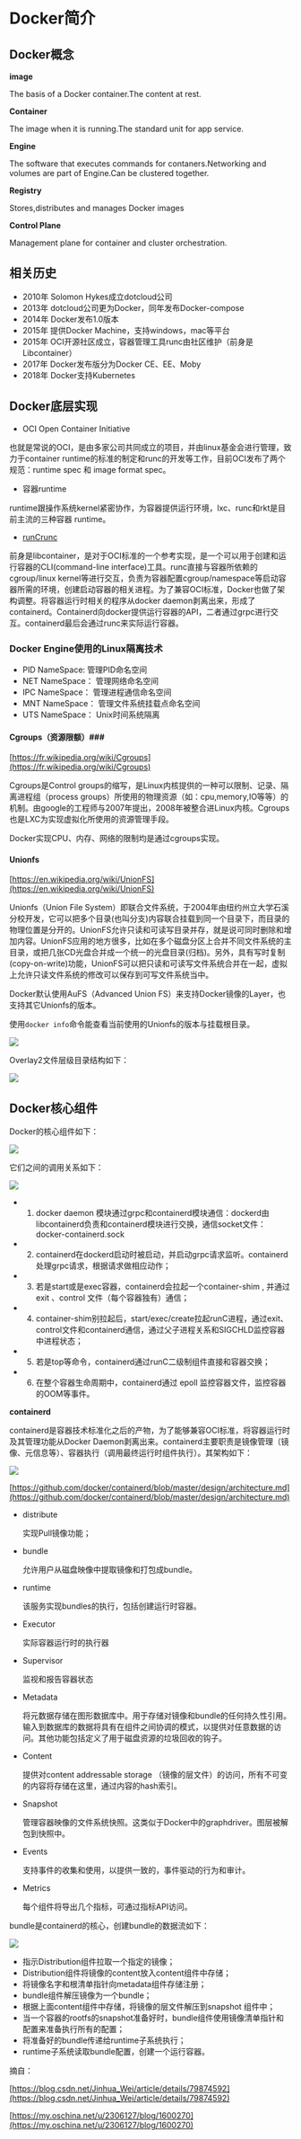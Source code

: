 # Docker简介 #

## Docker概念 ##

**image**

The basis of a Docker container.The content at rest.

**Container**

The image when it is running.The standard unit for app service.

**Engine**

The software that executes commands for  contaners.Networking and volumes are part of Engine.Can be clustered together.

**Registry**

Stores,distributes and manages Docker images

**Control Plane**

Management plane for container and cluster orchestration.

## 相关历史 ##

- 2010年 Solomon Hykes成立dotcloud公司
- 2013年 dotcloud公司更为Docker，同年发布Docker-compose
- 2014年 Docker发布1.0版本
- 2015年 提供Docker Machine，支持windows，mac等平台
- 2015年 OCI开源社区成立，容器管理工具runc由社区维护（前身是Libcontainer）
- 2017年 Docker发布版分为Docker CE、EE、Moby
- 2018年 Docker支持Kubernetes

## Docker底层实现 ##

- OCI Open Container Initiative

也就是常说的OCI，是由多家公司共同成立的项目，并由linux基金会进行管理，致力于container runtime的标准的制定和runc的开发等工作，目前OCI发布了两个规范：runtime spec 和 image format spec。

- 容器runtime

runtime跟操作系统kernel紧密协作，为容器提供运行环境，lxc、runc和rkt是目前主流的三种容器 runtime。

- [runCrunc](https://github.com/opencontainers/runc)

前身是libcontainer，是对于OCI标准的一个参考实现，是一个可以用于创建和运行容器的CLI(command-line interface)工具。runc直接与容器所依赖的cgroup/linux kernel等进行交互，负责为容器配置cgroup/namespace等启动容器所需的环境，创建启动容器的相关进程。为了兼容OCI标准，Docker也做了架构调整。将容器运行时相关的程序从docker daemon剥离出来，形成了containerd。Containerd向docker提供运行容器的API，二者通过grpc进行交互。containerd最后会通过runc来实际运行容器。

### Docker Engine使用的Linux隔离技术 ###

- PID NameSpace: 管理PID命名空间
- NET NameSpace： 管理网络命名空间
- IPC NameSpace： 管理进程通信命名空间
- MNT NameSpace： 管理文件系统挂载点命名空间
- UTS NameSpace： Unix时间系统隔离

#### Cgroups（资源限额）###

[https://fr.wikipedia.org/wiki/Cgroups](https://fr.wikipedia.org/wiki/Cgroups)

Cgroups是Control groups的缩写，是Linux内核提供的一种可以限制、记录、隔离进程组（process groups）所使用的物理资源（如：cpu,memory,IO等等）的机制。由google的工程师与2007年提出，2008年被整合进Linux内核。Cgroups也是LXC为实现虚拟化所使用的资源管理手段。

Docker实现CPU、内存、网络的限制均是通过cgroups实现。

#### Unionfs ###

[https://en.wikipedia.org/wiki/UnionFS](https://en.wikipedia.org/wiki/UnionFS)

Unionfs（Union File System）即联合文件系统，于2004年由纽约州立大学石溪分校开发，它可以把多个目录(也叫分支)内容联合挂载到同一个目录下，而目录的物理位置是分开的。UnionFS允许只读和可读写目录并存，就是说可同时删除和增加内容。UnionFS应用的地方很多，比如在多个磁盘分区上合并不同文件系统的主目录，或把几张CD光盘合并成一个统一的光盘目录(归档)。另外，具有写时复制(copy-on-write)功能，UnionFS可以把只读和可读写文件系统合并在一起，虚拟上允许只读文件系统的修改可以保存到可写文件系统当中。

Docker默认使用AuFS（Advanced Union FS）来支持Docker镜像的Layer，也支持其它Unionfs的版本。

使用`docker info`命令能查看当前使用的Unionfs的版本与挂载根目录。

![](img/docker-info.png)

Overlay2文件层级目录结构如下：

![](img/overlay2.png)


## Docker核心组件 ##

Docker的核心组件如下：

![](img/Docker_Component.png)

它们之间的调用关系如下：

![](img/Components_Comunication.png)

- 1. docker daemon 模块通过grpc和containerd模块通信：dockerd由libcontainerd负责和containerd模块进行交换，通信socket文件：docker-containerd.sock 
- 2. containerd在dockerd启动时被启动，并启动grpc请求监听。containerd处理grpc请求，根据请求做相应动作； 
- 3. 若是start或是exec容器，containerd会拉起一个container-shim , 并通过exit 、control 文件（每个容器独有）通信； 
- 4. container-shim别拉起后，start/exec/create拉起runC进程，通过exit、control文件和containerd通信，通过父子进程关系和SIGCHLD监控容器中进程状态； 
- 5. 若是top等命令，containerd通过runC二级制组件直接和容器交换； 
- 6. 在整个容器生命周期中，containerd通过 epoll 监控容器文件，监控容器的OOM等事件。


**containerd**

containerd是容器技术标准化之后的产物，为了能够兼容OCI标准，将容器运行时及其管理功能从Docker Daemon剥离出来。containerd主要职责是镜像管理（镜像、元信息等）、容器执行（调用最终运行时组件执行）。其架构如下：

![](img/Containerd_Structure.png)

[https://github.com/docker/containerd/blob/master/design/architecture.md](https://github.com/docker/containerd/blob/master/design/architecture.md)

- distribute

	实现Pull镜像功能；

- bundle

	允许用户从磁盘映像中提取镜像和打包成bundle。

- runtime

	该服务实现bundles的执行，包括创建运行时容器。

- Executor

	实际容器运行时的执行器

- Supervisor

	监视和报告容器状态

- Metadata

	将元数据存储在图形数据库中。用于存储对镜像和bundle的任何持久性引用。输入到数据库的数据将具有在组件之间协调的模式，以提供对任意数据的访问。其他功能包括定义了用于磁盘资源的垃圾回收的钩子。

- Content

	提供对content addressable storage （镜像的层文件）的访问，所有不可变的内容将存储在这里，通过内容的hash索引。

- Snapshot

	管理容器映像的文件系统快照。这类似于Docker中的graphdriver。图层被解包到快照中。

- Events

	支持事件的收集和使用，以提供一致的，事件驱动的行为和审计。

- Metrics

	每个组件将导出几个指标，可通过指标API访问。


bundle是containerd的核心，创建bundle的数据流如下：

![](img/Containerd_DataFlow.png)

- 指示Distribution组件拉取一个指定的镜像；
- Distribution组件将镜像的content放入content组件中存储；
- 将镜像名字和根清单指针向metadata组件存储注册；
- bundle组件解压镜像为一个bundle；
- 根据上面content组件中存储，将镜像的层文件解压到snapshot 组件中；
- 当一个容器的rootfs的snapshot准备好时，bundle组件使用镜像清单指针和配置来准备执行所有的配置；
- 将准备好的bundle传递给runtime子系统执行；
- runtime子系统读取bundle配置，创建一个运行容器。


摘自：

[https://blog.csdn.net/Jinhua_Wei/article/details/79874592](https://blog.csdn.net/Jinhua_Wei/article/details/79874592)

[https://my.oschina.net/u/2306127/blog/1600270](https://my.oschina.net/u/2306127/blog/1600270)